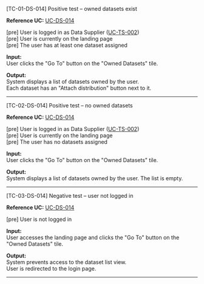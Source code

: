 [TC-01-DS-014] Positive test – owned datasets exist

**Reference UC:** [UC-DS-014](https://github.com/DPWO-Projekt/dpwo_documentation/blob/main/use_cases/03_Data_acquisition_and_managment/UC-DS-014.md)

[pre] User is logged in as Data Supplier ([UC-TS-002](../../use_cases/06_Authentication/UC-TS-002.md))<br>
[pre] User is currently on the landing page <br>
[pre] The user has at least one dataset assigned <br>

**Input:**  
User clicks the "Go To" button on the "Owned Datasets" tile.

**Output:**  
System displays a list of datasets owned by the user.  
Each dataset has an "Attach distribution" button next to it.

---

[TC-02-DS-014] Positive test – no owned datasets

**Reference UC:** [UC-DS-014](https://github.com/DPWO-Projekt/dpwo_documentation/blob/main/use_cases/03_Data_acquisition_and_managment/UC-DS-014.md)

[pre] User is logged in as Data Supplier ([UC-TS-002](../../use_cases/06_Authentication/UC-TS-002.md))<br>
[pre] User is currently on the landing page <br>
[pre] The user has no datasets assigned <br>

**Input:**  
User clicks the "Go To" button on the "Owned Datasets" tile.

**Output:**  
System displays a list of datasets owned by the user. The list is empty.

---

[TC-03-DS-014] Negative test – user not logged in

**Reference UC:** [UC-DS-014](https://github.com/DPWO-Projekt/dpwo_documentation/blob/main/use_cases/03_Data_acquisition_and_managment/UC-DS-014.md)

[pre] User is not logged in <br>

**Input:**  
User accesses the landing page and clicks the "Go To" button on the "Owned Datasets" tile.

**Output:**  
System prevents access to the dataset list view.  
User is redirected to the login page.

---

